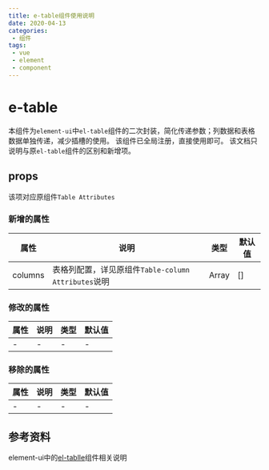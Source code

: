```yaml
---
title: e-table组件使用说明
date: 2020-04-13
categories:
 - 组件
tags:
 - vue
 - element
 - component
---
```


# e-table
本组件为`element-ui`中`el-table`组件的二次封装，简化传递参数；列数据和表格数据单独传递，减少插槽的使用。
该组件已全局注册，直接使用即可。
该文档只说明与原`el-table`组件的区别和新增项。

## props
该项对应原组件`Table Attributes`

### 新增的属性

属性|说明|类型|默认值
-|-|-|-
columns|表格列配置，详见原组件`Table-column Attributes`说明|Array|[]

### 修改的属性

属性|说明|类型|默认值
-|-|-|-
-|-|-|-

### 移除的属性

属性|说明|类型|默认值
-|-|-|-
-|-|-|-

## 参考资料
element-ui中的[el-tablle](https://element.eleme.cn/#/zh-CN/component/table)组件相关说明

